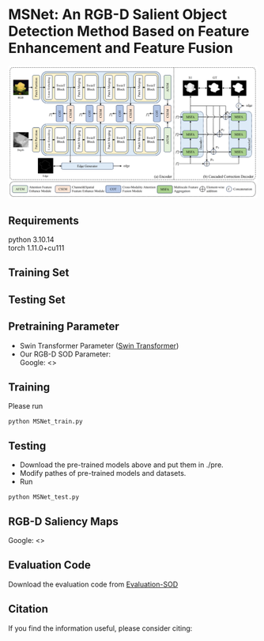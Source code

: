# MSNet: An RGB-D Salient Object Detection Method Based on Feature Enhancement and Feature Fusion

![Main](figs/Overview.png)
## Requirements
python 3.10.14  
torch 1.11.0+cu111

## Training Set

## Testing Set

## Pretraining Parameter
* Swin Transformer Parameter ([Swin Transformer](https://github.com/SwinTransformer/storage/releases/download/v1.0.0/swin_base_patch4_window12_384_22k.pth))
* Our RGB-D SOD Parameter:  
  Google: <>

## Training
Please run  
```
python MSNet_train.py
```

## Testing
* Download the pre-trained models above and put them in ./pre.
* Modify pathes of pre-trained models and datasets.
* Run  
```
python MSNet_test.py
```

## RGB-D Saliency Maps
Google: <>

## Evaluation Code
Download the evaluation code from [Evaluation-SOD](https://github.com/Hanqer/Evaluate-SOD)

## Citation
If you find the information useful, please consider citing:
```

```
